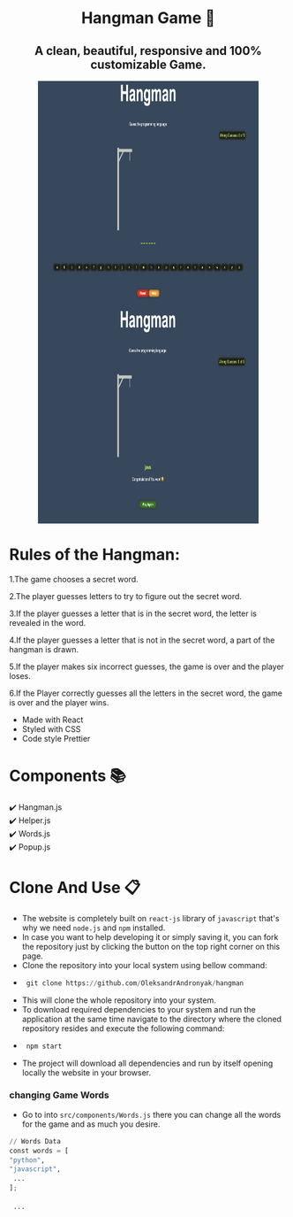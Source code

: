 <h1 align="center">Hangman Game 🥳</h1>
<h2 align="center">A clean, beautiful, responsive and 100% customizable Game.</h2>

<p align="center">
  <img src="./src/components/images/home.png" align="center" width="400" height="400" />
  <img src="./src/components/images/win.png" align="center" width="400" height="400" />
</p>

# Rules of the Hangman: 

1.The game chooses a secret word.

2.The player guesses letters to try to figure out the secret word.

3.If the player guesses a letter that is in the secret word, the letter is revealed in the word.

4.If the player guesses a letter that is not in the secret word, a part of the hangman is drawn.

5.If the player makes six incorrect guesses, the game is over and the player loses.

6.If the Player correctly guesses all the letters in the secret word, the game is over and the player wins.


- Made with React
- Styled with CSS
- Code style Prettier

# Components 📚
✔️ Hangman.js\
✔️ Helper.js\
✔️ Words.js\
✔️ Popup.js

# Clone And Use 📋

- The website is completely built on `react-js` library of `javascript` that's why we need `node.js` and `npm` installed.
- In case you want to help developing it or simply saving it, you can fork the repository just by clicking the button on the top right corner on this page.
- Clone the repository into your local system using bellow command:
 - ```python
    git clone https://github.com/OleksandrAndronyak/hangman
   ```
- This will clone the whole repository into your system.
- To download required dependencies to your system and run the application at the same time navigate to the directory where the cloned repository resides and execute the following command:
 - ```python
    npm start
   ```
- The project will download all dependencies and run by itself opening locally the website in your browser.

### changing Game Words
- Go to into `src/components/Words.js` there you can change all the words for the game and as much you desire.
``` python
// Words Data
const words = [
"python",
"javascript",
 ...
];

 ...
```